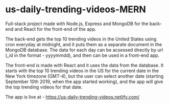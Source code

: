# us-daily-trending-videos-MERN

Full-stack project made with Node.js, Express and MongoDB for the back-end and React for the front-end of the app.

The back-end gets the top 10 trending videos in the United States using cron everyday at midnight, and it puts them as a separate document in the MongoDB database. The data for each day can be acsessed directly by url (_id in the format - yyyymmdd), and then can be used in a front-end app.

The front-end is made with React and it uses the data from the database. It starts with the top 10 trending videos in the US for the current date in the New York timezone (GMT-4), but the user can select another date (starting September 10th 2019, when the app started working), and the app will give the top trending videos for that date.

The app is live at - https://us-daily-trending-videos.netlify.com/
